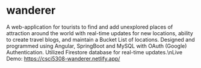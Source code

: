 # wanderer
 A web-application for tourists to find and add unexplored places of attraction around the world with real-time updates for new locations, ability to create travel blogs, and maintain a Bucket List of locations. Designed and programmed using Angular, SpringBoot and MySQL with OAuth (Google) Authentication. Utilized Firestore database for real-time updates.\nLive Demo: https://csci5308-wanderer.netlify.app/
